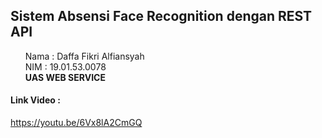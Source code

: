 <h2><strong>Sistem Absensi Face Recognition dengan REST API</strong></h2>
<ul style="list-style: none;">
  <li>Nama : Daffa Fikri Alfiansyah</li>
  <li>NIM  : 19.01.53.0078</li>
  <li><strong>UAS WEB SERVICE</strong></li>
</ul>

<h4>Link Video :</h4>
<a href="https://youtu.be/6Vx8lA2CmGQ" _blank>https://youtu.be/6Vx8lA2CmGQ</a>
